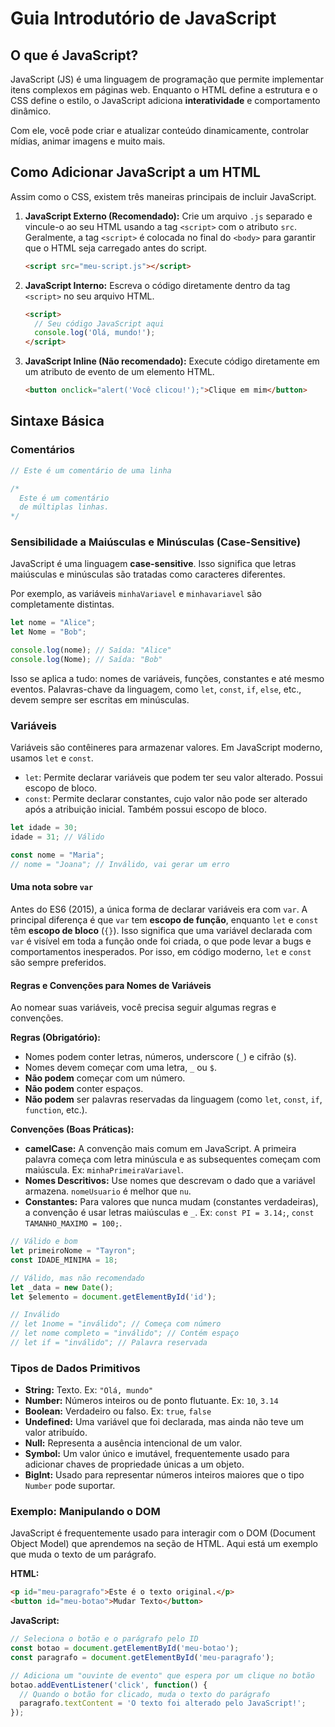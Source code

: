 # Guia Introdutório de JavaScript

## O que é JavaScript?

JavaScript (JS) é uma linguagem de programação que permite implementar itens complexos em páginas web. Enquanto o HTML define a estrutura e o CSS define o estilo, o JavaScript adiciona **interatividade** e comportamento dinâmico.

Com ele, você pode criar e atualizar conteúdo dinamicamente, controlar mídias, animar imagens e muito mais.

## Como Adicionar JavaScript a um HTML

Assim como o CSS, existem três maneiras principais de incluir JavaScript.

1.  **JavaScript Externo (Recomendado):**
    Crie um arquivo `.js` separado e vincule-o ao seu HTML usando a tag `<script>` com o atributo `src`. Geralmente, a tag `<script>` é colocada no final do `<body>` para garantir que o HTML seja carregado antes do script.

    ```html
    <script src="meu-script.js"></script>
    ```

2.  **JavaScript Interno:**
    Escreva o código diretamente dentro da tag `<script>` no seu arquivo HTML.

    ```html
    <script>
      // Seu código JavaScript aqui
      console.log('Olá, mundo!');
    </script>
    ```

3.  **JavaScript Inline (Não recomendado):**
    Execute código diretamente em um atributo de evento de um elemento HTML.

    ```html
    <button onclick="alert('Você clicou!');">Clique em mim</button>
    ```

## Sintaxe Básica

### Comentários

```javascript
// Este é um comentário de uma linha

/*
  Este é um comentário
  de múltiplas linhas.
*/
```

### Sensibilidade a Maiúsculas e Minúsculas (Case-Sensitive)

JavaScript é uma linguagem **case-sensitive**. Isso significa que letras maiúsculas e minúsculas são tratadas como caracteres diferentes.

Por exemplo, as variáveis `minhaVariavel` e `minhavariavel` são completamente distintas.

```javascript
let nome = "Alice";
let Nome = "Bob";

console.log(nome); // Saída: "Alice"
console.log(Nome); // Saída: "Bob"
```

Isso se aplica a tudo: nomes de variáveis, funções, constantes e até mesmo eventos. Palavras-chave da linguagem, como `let`, `const`, `if`, `else`, etc., devem sempre ser escritas em minúsculas.

### Variáveis

Variáveis são contêineres para armazenar valores. Em JavaScript moderno, usamos `let` e `const`.

- `let`: Permite declarar variáveis que podem ter seu valor alterado. Possui escopo de bloco.
- `const`: Permite declarar constantes, cujo valor não pode ser alterado após a atribuição inicial. Também possui escopo de bloco.

```javascript
let idade = 30;
idade = 31; // Válido

const nome = "Maria";
// nome = "Joana"; // Inválido, vai gerar um erro
```

#### Uma nota sobre `var`

Antes do ES6 (2015), a única forma de declarar variáveis era com `var`. A principal diferença é que `var` tem **escopo de função**, enquanto `let` e `const` têm **escopo de bloco** (`{}`). Isso significa que uma variável declarada com `var` é visível em toda a função onde foi criada, o que pode levar a bugs e comportamentos inesperados. Por isso, em código moderno, `let` e `const` são sempre preferidos.

#### Regras e Convenções para Nomes de Variáveis

Ao nomear suas variáveis, você precisa seguir algumas regras e convenções.

**Regras (Obrigatório):**
- Nomes podem conter letras, números, underscore (`_`) e cifrão (`$`).
- Nomes devem começar com uma letra, `_` ou `$`. 
- **Não podem** começar com um número.
- **Não podem** conter espaços.
- **Não podem** ser palavras reservadas da linguagem (como `let`, `const`, `if`, `function`, etc.).

**Convenções (Boas Práticas):**
- **camelCase:** A convenção mais comum em JavaScript. A primeira palavra começa com letra minúscula e as subsequentes começam com maiúscula. Ex: `minhaPrimeiraVariavel`.
- **Nomes Descritivos:** Use nomes que descrevam o dado que a variável armazena. `nomeUsuario` é melhor que `nu`.
- **Constantes:** Para valores que nunca mudam (constantes verdadeiras), a convenção é usar letras maiúsculas e `_`. Ex: `const PI = 3.14;`, `const TAMANHO_MAXIMO = 100;`.

```javascript
// Válido e bom
let primeiroNome = "Tayron";
const IDADE_MINIMA = 18;

// Válido, mas não recomendado
let _data = new Date();
let $elemento = document.getElementById('id');

// Inválido
// let 1nome = "inválido"; // Começa com número
// let nome completo = "inválido"; // Contém espaço
// let if = "inválido"; // Palavra reservada
```

### Tipos de Dados Primitivos

- **String:** Texto. Ex: `"Olá, mundo"`
- **Number:** Números inteiros ou de ponto flutuante. Ex: `10`, `3.14`
- **Boolean:** Verdadeiro ou falso. Ex: `true`, `false`
- **Undefined:** Uma variável que foi declarada, mas ainda não teve um valor atribuído.
- **Null:** Representa a ausência intencional de um valor.
- **Symbol:** Um valor único e imutável, frequentemente usado para adicionar chaves de propriedade únicas a um objeto.
- **BigInt:** Usado para representar números inteiros maiores que o tipo `Number` pode suportar.

### Exemplo: Manipulando o DOM

JavaScript é frequentemente usado para interagir com o DOM (Document Object Model) que aprendemos na seção de HTML. Aqui está um exemplo que muda o texto de um parágrafo.

**HTML:**
```html
<p id="meu-paragrafo">Este é o texto original.</p>
<button id="meu-botao">Mudar Texto</button>
```

**JavaScript:**
```javascript
// Seleciona o botão e o parágrafo pelo ID
const botao = document.getElementById('meu-botao');
const paragrafo = document.getElementById('meu-paragrafo');

// Adiciona um "ouvinte de evento" que espera por um clique no botão
botao.addEventListener('click', function() {
  // Quando o botão for clicado, muda o texto do parágrafo
  paragrafo.textContent = 'O texto foi alterado pelo JavaScript!';
});
```
